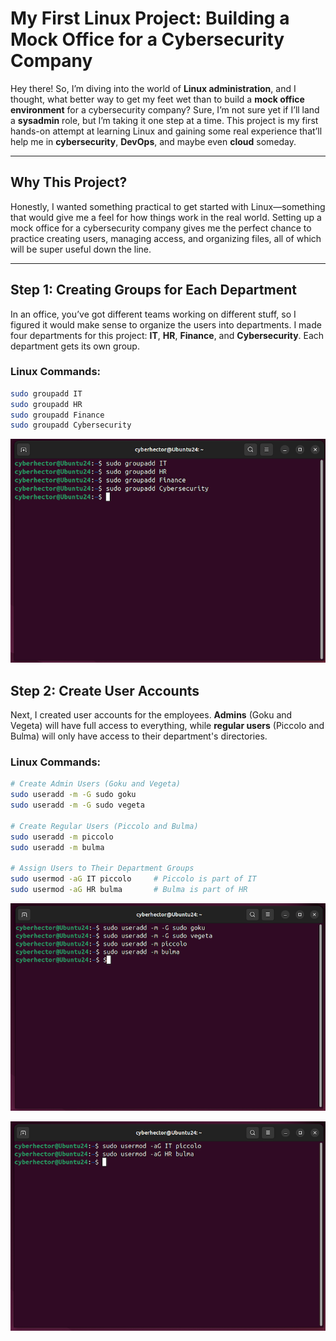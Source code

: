 # My First Linux Project: Building a Mock Office for a Cybersecurity Company

Hey there! So, I’m diving into the world of **Linux administration**, and I thought, what better way to get my feet wet than to build a **mock office environment** for a cybersecurity company? Sure, I’m not sure yet if I’ll land a **sysadmin** role, but I’m taking it one step at a time. This project is my first hands-on attempt at learning Linux and gaining some real experience that’ll help me in **cybersecurity**, **DevOps**, and maybe even **cloud** someday.

---

## Why This Project?

Honestly, I wanted something practical to get started with Linux—something that would give me a feel for how things work in the real world. Setting up a mock office for a cybersecurity company gives me the perfect chance to practice creating users, managing access, and organizing files, all of which will be super useful down the line.

---

## Step 1: Creating Groups for Each Department

In an office, you’ve got different teams working on different stuff, so I figured it would make sense to organize the users into departments. I made four departments for this project: **IT**, **HR**, **Finance**, and **Cybersecurity**. Each department gets its own group.



### Linux Commands:
```bash
sudo groupadd IT
sudo groupadd HR
sudo groupadd Finance
sudo groupadd Cybersecurity
```




![Screenshot of creating groups](https://github.com/cyberwithhector/my-linux-project-blog/blob/main/Screen%20Shot%202025-01-17%20at%2011.41.19%20PM.png)


## Step 2: Create User Accounts

Next, I created user accounts for the employees. **Admins** (Goku and Vegeta) will have full access to everything, while **regular users** (Piccolo and Bulma) will only have access to their department's directories.

### Linux Commands:
```bash
# Create Admin Users (Goku and Vegeta)
sudo useradd -m -G sudo goku
sudo useradd -m -G sudo vegeta

# Create Regular Users (Piccolo and Bulma)
sudo useradd -m piccolo
sudo useradd -m bulma

# Assign Users to Their Department Groups
sudo usermod -aG IT piccolo     # Piccolo is part of IT
sudo usermod -aG HR bulma       # Bulma is part of HR
```

![Screenshot of creating groups](https://github.com/cyberwithhector/my-linux-project-blog/blob/main/Screen%20Shot%202025-01-17%20at%2011.55.37%20PM.png)

![Screenshot of creating groups](https://github.com/cyberwithhector/my-linux-project-blog/blob/main/Screen%20Shot%202025-01-18%20at%2012.51.19%20AM.png)
